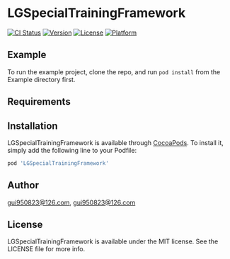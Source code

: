 # LGSpecialTrainingFramework

[![CI Status](https://img.shields.io/travis/gui950823@126.com/LGSpecialTrainingFramework.svg?style=flat)](https://travis-ci.org/gui950823@126.com/LGSpecialTrainingFramework)
[![Version](https://img.shields.io/cocoapods/v/LGSpecialTrainingFramework.svg?style=flat)](https://cocoapods.org/pods/LGSpecialTrainingFramework)
[![License](https://img.shields.io/cocoapods/l/LGSpecialTrainingFramework.svg?style=flat)](https://cocoapods.org/pods/LGSpecialTrainingFramework)
[![Platform](https://img.shields.io/cocoapods/p/LGSpecialTrainingFramework.svg?style=flat)](https://cocoapods.org/pods/LGSpecialTrainingFramework)

## Example

To run the example project, clone the repo, and run `pod install` from the Example directory first.

## Requirements

## Installation

LGSpecialTrainingFramework is available through [CocoaPods](https://cocoapods.org). To install
it, simply add the following line to your Podfile:

```ruby
pod 'LGSpecialTrainingFramework'
```

## Author

gui950823@126.com, gui950823@126.com

## License

LGSpecialTrainingFramework is available under the MIT license. See the LICENSE file for more info.
